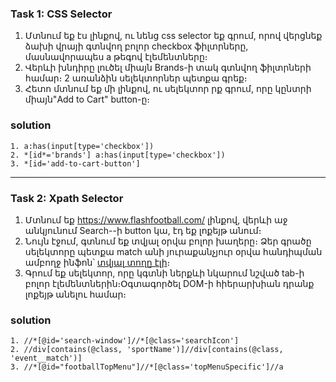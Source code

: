 ### Task 1: CSS Selector 
1. Մտնում եք էս լինքով, ու նենց css selector եք գրում, որով վերցնեք ձախի վրայի գտնվող բոլոր checkbox ֆիլտրները, մասնավորապես a թեգով էլեմենտները։
2. Վերևի խնդիրը լուծել միայն Brands-ի տակ գտնվող ֆիլտրների համար։ 2 առանձին սելեկտորներ պետքա գրեք։
3. Հետո մտնում եք մի լինքով, ու սելեկտոր րք գրում, որը կընտրի միայն"Add to Cart" button-ը։
### solution
    1. a:has(input[type='checkbox'])
    2. *[id*='brands'] a:has(input[type='checkbox'])
    3. *[id='add-to-cart-button']

----------------------------------------------------------------------------

### Task 2: Xpath Selector
1. Մտնում եք https://www.flashfootball.com/ լինքով, վերևի աջ անկյունում Search--ի button կա, էդ եք լոքեյթ անում։
2. Նույն էջում, գտնում եք տվյալ օրվա բոլոր խաղերը։ Ձեր գրածը սելեկտորը պետքա match անի յուրաքանչյուր օրվա հանդիպման ամբողջ ինֆոն՝ [տվյալ տողը էլի](https://files.slack.com/files-pri/T0755P230MB-F08HNDZUA06/image.png)։
3. Գրում եք սելեկտոր, որը կգտնի ներքևի նկարում նշված tab-ի բոլոր էլեմենտներին։Օգտագործել DOM-ի հիերարխիան դրանք լոքեյթ անելու համար։
###    solution
    1. //*[@id='search-window']//*[@class='searchIcon']
    2. //div[contains(@class, 'sportName')]//div[contains(@class, 'event__match')]
    3. //*[@id="footballTopMenu"]//*[@class='topMenuSpecific']//a
